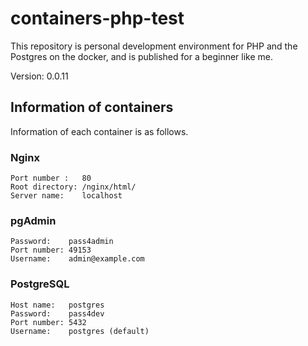 # containers-php-test
This repository is personal development environment for PHP and the Postgres on the docker, and is published for a beginner like me.

Version: 0.0.11

## Information of containers
Information of each container is as follows.

### Nginx
```
Port number :   80
Root directory: /nginx/html/
Server name:    localhost
```

### pgAdmin
```
Password:    pass4admin
Port number: 49153
Username:    admin@example.com
```

### PostgreSQL
```
Host name:   postgres
Password:    pass4dev
Port number: 5432
Username:    postgres (default)
```
